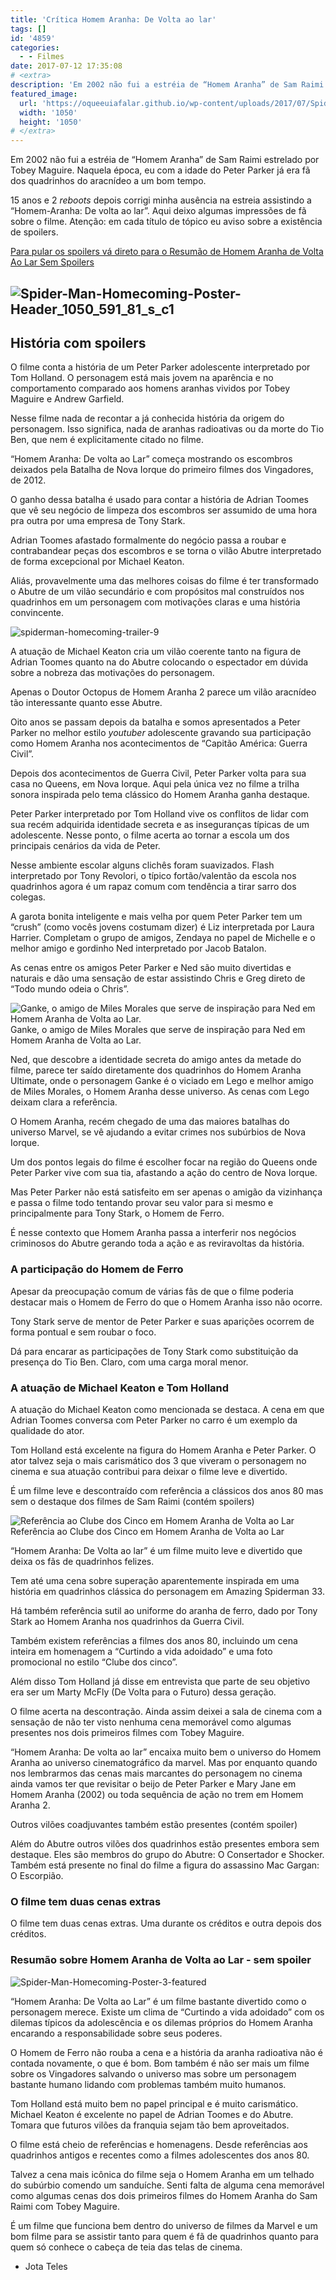 ```yaml
---
title: 'Crítica Homem Aranha: De Volta ao lar'
tags: []
id: '4859'
categories:
  - - Filmes
date: 2017-07-12 17:35:08
# <extra>
description: 'Em 2002 não fui a estréia de “Homem Aranha” de Sam Raimi estrelado por Tobey Maguire. Naquela época, eu com a idade do Peter Parker já era fã dos quadrinhos do aracnídeo a um bom tempo. 15 anos e 2 reboots depois corrigi minha ausência na estreia assistindo a “Homem-Aranha: De volta ao lar”. Aqui deixo algumas impressões de fã sobre o filme. Atenção: em cada título de tópico eu aviso sobre a existência de spoilers. Para pular os spoilers vá direto para o Resumão de Homem Aranha de Volta Ao Lar Sem Spoilers História com spoilers O filme conta a história de um Peter Parker adolescente interpretado por Tom Holland. O personagem está mais jovem na aparência e no comportamento comparado aos homens aranhas vividos por Tobey Maguire e Andrew Garfield. Nesse filme nada de recontar a já conhecida &hellip;'
featured_image: 
  url: 'https://oqueeuiafalar.github.io/wp-content/uploads/2017/07/Spider-Man-Homecoming-Poster-Header_1050_591_81_s_c1.jpg'
  width: '1050'
  height: '1050'
# </extra>
---
```


Em 2002 não fui a estréia de “Homem Aranha” de Sam Raimi estrelado por Tobey Maguire. Naquela época, eu com a idade do Peter Parker já era fã dos quadrinhos do aracnídeo a um bom tempo.

15 anos e 2 _reboots_ depois corrigi minha ausência na estreia assistindo a “Homem-Aranha: De volta ao lar”. Aqui deixo algumas impressões de fã sobre o filme. Atenção: em cada título de tópico eu aviso sobre a existência de spoilers.

[Para pular os spoilers vá direto para o Resumão de Homem Aranha de Volta Ao Lar Sem Spoilers](#resumo-homem-aranha-de-volta-ao-lar)

## ![Spider-Man-Homecoming-Poster-Header_1050_591_81_s_c1](/wp-content/uploads/2017/07/Spider-Man-Homecoming-Poster-Header_1050_591_81_s_c1.jpg)

## História com spoilers

O filme conta a história de um Peter Parker adolescente interpretado por Tom Holland. O personagem está mais jovem na aparência e no comportamento comparado aos homens aranhas vividos por Tobey Maguire e Andrew Garfield.

Nesse filme nada de recontar a já conhecida história da origem do personagem. Isso significa, nada de aranhas radioativas ou da morte do Tio Ben, que nem é explicitamente citado no filme.

“Homem Aranha: De volta ao Lar” começa mostrando os escombros deixados pela Batalha de Nova Iorque do primeiro filmes dos Vingadores, de 2012.

O ganho dessa batalha é usado para contar a história de Adrian Toomes que vê seu negócio de limpeza dos escombros ser assumido de uma hora pra outra por uma empresa de Tony Stark.

Adrian Toomes afastado formalmente do negócio passa a roubar e contrabandear peças dos escombros e se torna o vilão Abutre interpretado de forma excepcional por Michael Keaton.

Aliás, provavelmente uma das melhores coisas do filme é ter transformado o Abutre de um vilão secundário e com propósitos mal construídos nos quadrinhos em um personagem com motivações claras e uma história convincente.

![spiderman-homecoming-trailer-9](/wp-content/uploads/2017/07/spiderman-homecoming-trailer-9.jpg)

A atuação de Michael Keaton cria um vilão coerente tanto na figura de Adrian Toomes quanto na do Abutre colocando o espectador em dúvida sobre a nobreza das motivações do personagem.

Apenas o Doutor Octopus de Homem Aranha 2 parece um vilão aracnídeo tão interessante quanto esse Abutre.

Oito anos se passam depois da batalha e somos apresentados a Peter Parker no melhor estilo _youtuber_ adolescente gravando sua participação como Homem Aranha nos acontecimentos de “Capitão América: Guerra Civil”.

Depois dos acontecimentos de Guerra Civil, Peter Parker volta para sua casa no Queens, em Nova Iorque. Aqui pela única vez no filme a trilha sonora inspirada pelo tema clássico do Homem Aranha ganha destaque.

Peter Parker interpretado por Tom Holland vive os conflitos de lidar com sua recém adquirida identidade secreta e as inseguranças típicas de um adolescente. Nesse ponto, o filme acerta ao tornar a escola um dos principais cenários da vida de Peter.

Nesse ambiente escolar alguns clichês foram suavizados. Flash interpretado por Tony Revolori, o típico fortão/valentão da escola nos quadrinhos agora é um rapaz comum com tendência a tirar sarro dos colegas.

A garota bonita inteligente e mais velha por quem Peter Parker tem um “crush” (como vocês jovens costumam dizer) é Liz interpretada por Laura Harrier. Completam o grupo de amigos, Zendaya no papel de Michelle e o melhor amigo e gordinho Ned interpretado por Jacob Batalon.

As cenas entre os amigos Peter Parker e Ned são muito divertidas e naturais e dão uma sensação de estar assistindo Chris e Greg direto de “Todo mundo odeia o Chris”.

![Ganke, o amigo de Miles Morales que serve de inspiração para Ned em Homem Aranha de Volta ao Lar.](/wp-content/uploads/2017/07/ganke-spiderman-ultimate.jpg) Ganke, o amigo de Miles Morales que serve de inspiração para Ned em Homem Aranha de Volta ao Lar.

Ned, que descobre a identidade secreta do amigo antes da metade do filme, parece ter saído diretamente dos quadrinhos do Homem Aranha Ultimate, onde o personagem Ganke é o viciado em Lego e melhor amigo de Miles Morales, o Homem Aranha desse universo. As cenas com Lego deixam clara a referência.

O Homem Aranha, recém chegado de uma das maiores batalhas do universo Marvel, se vê ajudando a evitar crimes nos subúrbios de Nova Iorque.

Um dos pontos legais do filme é escolher focar na região do Queens onde Peter Parker vive com sua tia, afastando a ação do centro de Nova Iorque.

Mas Peter Parker não está satisfeito em ser apenas o amigão da vizinhança e passa o filme todo tentando provar seu valor para si mesmo e principalmente para Tony Stark, o Homem de Ferro.

É nesse contexto que Homem Aranha passa a interferir nos negócios criminosos do Abutre gerando toda a ação e as reviravoltas da história.

### A participação do Homem de Ferro

Apesar da preocupação comum de várias fãs de que o filme poderia destacar mais o Homem de Ferro do que o Homem Aranha isso não ocorre.

Tony Stark serve de mentor de Peter Parker e suas aparições ocorrem de forma pontual e sem roubar o foco.

Dá para encarar as participações de Tony Stark como substituição da presença do Tio Ben. Claro, com uma carga moral menor.

### A atuação de Michael Keaton e Tom Holland

A atuação do Michael Keaton como mencionada se destaca. A cena em que Adrian Toomes conversa com Peter Parker no carro é um exemplo da qualidade do ator.

Tom Holland está excelente na figura do Homem Aranha e Peter Parker. O ator talvez seja o mais carismático dos 3 que viveram o personagem no cinema e sua atuação contribui para deixar o filme leve e divertido.

É um filme leve e descontraído com referência a clássicos dos anos 80 mas sem o destaque dos filmes de Sam Raimi (contém spoilers)

![Referência ao Clube dos Cinco em Homem Aranha de Volta ao Lar](/wp-content/uploads/2017/07/spider-man_homecoming_the_breakfast_club.jpg) Referência ao Clube dos Cinco em Homem Aranha de Volta ao Lar

“Homem Aranha: De Volta ao lar” é um filme muito leve e divertido que deixa os fãs de quadrinhos felizes.

Tem até uma cena sobre superação aparentemente inspirada em uma história em quadrinhos clássica do personagem em Amazing Spiderman 33.

Há também referência sutil ao uniforme do aranha de ferro, dado por Tony Stark ao Homem Aranha nos quadrinhos da Guerra Civil.

Também existem referências a filmes dos anos 80, incluindo um cena inteira em homenagem a “Curtindo a vida adoidado” e uma foto promocional no estilo “Clube dos cinco”.

Além disso Tom Holland já disse em entrevista que parte de seu objetivo era ser um Marty McFly (De Volta para o Futuro) dessa geração.

O filme acerta na descontração. Ainda assim deixei a sala de cinema com a sensação de não ter visto nenhuma cena memorável como algumas presentes nos dois primeiros filmes com Tobey Maguire.

“Homem Aranha: De volta ao lar” encaixa muito bem o universo do Homem Aranha ao universo cinematográfico da marvel. Mas por enquanto quando nos lembrarmos das cenas mais marcantes do personagem no cinema ainda vamos ter que revisitar o beijo de Peter Parker e Mary Jane em Homem Aranha (2002) ou toda sequência de ação no trem em Homem Aranha 2.

Outros vilões coadjuvantes também estão presentes (contém spoiler)

Além do Abutre outros vilões dos quadrinhos estão presentes embora sem destaque. Eles são membros do grupo do Abutre: O Consertador e Shocker. Também está presente no final do filme a figura do assassino Mac Gargan: O Escorpião.

### O filme tem duas cenas extras

O filme tem duas cenas extras. Uma durante os créditos e outra depois dos créditos.

### Resumão sobre Homem Aranha de Volta ao Lar - sem spoiler

![Spider-Man-Homecoming-Poster-3-featured](/wp-content/uploads/2017/07/Spider-Man-Homecoming-Poster-3-featured.jpg)

“Homem Aranha: De Volta ao Lar” é um filme bastante divertido como o personagem merece. Existe um clima de “Curtindo a vida adoidado” com os dilemas típicos da adolescência e os dilemas próprios do Homem Aranha encarando a responsabilidade sobre seus poderes.

O Homem de Ferro não rouba a cena e a história da aranha radioativa não é contada novamente, o que é bom. Bom também é não ser mais um filme sobre os Vingadores salvando o universo mas sobre um personagem bastante humano lidando com problemas também muito humanos.

Tom Holland está muito bem no papel principal e é muito carismático. Michael Keaton é excelente no papel de Adrian Toomes e do Abutre. Tomara que futuros vilões da franquia sejam tão bem aproveitados.

O filme está cheio de referências e homenagens. Desde referências aos quadrinhos antigos e recentes como a filmes adolescentes dos anos 80.

Talvez a cena mais icônica do filme seja o Homem Aranha em um telhado do subúrbio comendo um sanduíche. Senti falta de alguma cena memorável como algumas cenas dos dois primeiros filmes do Homem Aranha do Sam Raimi com Tobey Maguire.

É um filme que funciona bem dentro do universo de filmes da Marvel e um bom filme para se assistir tanto para quem é fã de quadrinhos quanto para quem só conhece o cabeça de teia das telas de cinema.

*   Jota Teles
